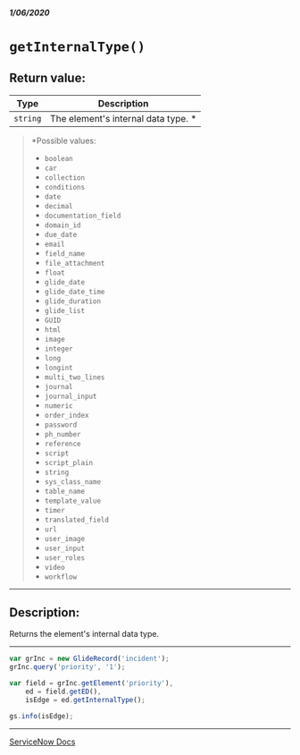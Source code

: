##### 1/06/2020
# `getInternalType()`
## Return value:
| Type | Description |
|---|---|
| `string` | The element's internal data type.  * |

  > *Possible values:
  >   * `boolean`
  >   * `car`
  >   * `collection`
  >   * `conditions`
  >   * `date`
  >   * `decimal`
  >   * `documentation_field`
  >   * `domain_id`
  >   * `due_date`
  >   * `email`
  >   * `field_name`
  >   * `file_attachment`
  >   * `float`
  >   * `glide_date`
  >   * `glide_date_time`
  >   * `glide_duration`
  >   * `glide_list`
  >   * `GUID`
  >   * `html`
  >   * `image`
  >   * `integer`
  >   * `long`
  >   * `longint`
  >   * `multi_two_lines`
  >   * `journal`
  >   * `journal_input`
  >   * `numeric`
  >   * `order_index`
  >   * `password`
  >   * `ph_number`
  >   * `reference`
  >   * `script`
  >   * `script_plain`
  >   * `string`
  >   * `sys_class_name`
  >   * `table_name`
  >   * `template_value`
  >   * `timer`
  >   * `translated_field`
  >   * `url`
  >   * `user_image`
  >   * `user_input`
  >   * `user_roles`
  >   * `video`
  >   * `workflow`

---

## Description:
Returns the element's internal data type.

---

```js
var grInc = new GlideRecord('incident');
grInc.query('priority', '1');

var field = grInc.getElement('priority'),
    ed = field.getED(),
    isEdge = ed.getInternalType();

gs.info(isEdge);
```

---

[ServiceNow Docs](https://developer.servicenow.com/app.do#!/api_doc?v=newyork&id=r_ScopedGlideElementDescriptorGetInternalType)